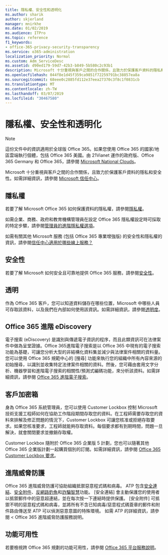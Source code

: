 ```yaml
---
title: 隱私權、安全性和透明化
ms.author: sharik
author: skjerland
manager: mnirkhe
ms.date: 01/02/2019
ms.audience: ITPro
ms.topic: reference
f1_keywords:
- office-365-privacy-security-transparency
ms.service: o365-administration
localization_priority: Normal
ms.custom: Adm_ServiceDesc
ms.assetid: d90ed179-59d7-42b3-b849-5b580c2c93b1
description: Microsoft 十分重視與客戶之間的合作關係，且致力於保護客戶資料的隱私和安全性。 如需詳細資訊，請參閱 Microsoft 信任中心。
ms.openlocfilehash: 044f8e1d45f359ca9851f72259791bc38857ea8a
ms.sourcegitcommit: 68eee0c2885fd112e37eea27370c3f8c1f0831cb
ms.translationtype: MT
ms.contentlocale: zh-TW
ms.lasthandoff: 03/07/2019
ms.locfileid: "30467580"
---
```

# <a name="privacy-security-and-transparency"></a>隱私權、安全性和透明化

> [!NOTE]
> 這份文件中的資訊適用於全球版 Office 365。如果您使用 Office 365 的國家/地區雲端執行個體，包括 Office 365 美國。由 21Vianet 運作的政府版、Office 365 Germany 和 Office 365，請參閱 [Microsoft National Clouds](https://go.microsoft.com/fwlink/?linkid=841582)。 
  
Microsoft 十分重視與客戶之間的合作關係，且致力於保護客戶資料的隱私和安全性。如需詳細資訊，請參閱 [Microsoft 信任中心](http://go.microsoft.com/fwlink/?LinkID=717951&amp;clcid=0x409)。
  
## <a name="privacy"></a>隱私權

若要了解 Microsoft Office 365 如何保護資料的隱私權，請參閱[隱私權](http://go.microsoft.com/fwlink/?LinkID=717953&amp;clcid=0x409)。 
  
如需企業、商務、政府和教育機構管理員在設定 Office 365 隱私權設定時可採取的特定步驟，請參閱[管理員的進階隱私權選項](https://go.microsoft.com/fwlink/p/?LinkID=285202)。
  
如需有關其他 Microsoft 服務 (包括 Office 365 專業增強版) 的安全性和隱私權的資訊，請參閱[信任中心適用於哪些線上服務？](https://go.microsoft.com/fwlink/p/?LinkID=281962)
  
## <a name="security"></a>安全性

若要了解 Microsoft 如何安全且可靠地提供 Office 365 服務，請參閱[安全性](http://go.microsoft.com/fwlink/?LinkID=717954&amp;clcid=0x409)。
  
## <a name="transparency"></a>透明

作為 Office 365 客戶，您可以知道資料儲存在哪些位置，Microsoft 中哪些人員可存取該資料，以及我們在內部如何使用該資訊。如需詳細資訊，請參閱[透明度](http://go.microsoft.com/fwlink/?LinkID=717955&amp;clcid=0x409)。
  
## <a name="office-365-advanced-ediscovery"></a>Office 365 進階 eDiscovery

電子搜索 (eDiscovery) 是識別與傳遞電子資訊的程序，而且此類資訊可在法律案件中做為呈堂證據。Office 365進階電子搜索是以 Office 365 中現有的電子搜索功能為基礎，可讓您分析大型的非結構化資料集並減少與法律案件相關的資料量。您可以使用 Office 365 規範中心的 [搜尋] 功能來執行您的組織中所有內容來源的初始搜尋，以識別並收集特定法律案件相關的資料。然後，您可藉由套用文字分析、機器學習和進階電子搜索的相關性/預測式編碼功能，來分析該資料。如需詳細資訊，請參閱 [Office 365 進階電子搜索](http://go.microsoft.com/fwlink/?LinkID=717971&amp;clcid=0x409)。
  
## <a name="customer-lockbox"></a>客戶加密箱

身為 Office 365 系統管理員，您可以使用 Customer Lockbox 控制 Microsoft 技術支援工程師如何在協助工作階段期間存取您的資料。在工程師需要存取您的資料來排解及修正問題的情況下，Customer Lockbox 可讓您核准或拒絕存取要求。如果您核准要求，工程師就能夠存取資料。每個要求都有到期時間，問題一旦解決，就會關閉要求並撤銷存取權。
  
Customer Lockbox 隨附於 Office 365 企業版 5 計劃，您也可以隨著其他 Office 365 企業版計劃一起購買個別的訂閱。如需詳細資訊，請參閱 [Office 365 Customer Lockbox 要求](http://go.microsoft.com/fwlink/?LinkID=717969&amp;clcid=0x409)。
  
## <a name="advanced-threat-protection"></a>進階威脅防護

Office 365 進階威脅防護可協助組織抵禦惡意程式碼和病毒。 ATP 包含[安全連結](https://docs.microsoft.com/office365/securitycompliance/atp-safe-links)、[安全附件](https://docs.microsoft.com/office365/securitycompliance/atp-safe-attachments)、[反網路釣魚](https://docs.microsoft.com/office365/securitycompliance/atp-anti-phishing)和[詐騙智慧](https://docs.microsoft.com/office365/securitycompliance/learn-about-spoof-intelligence)功能。 [安全連結] 會主動保護您的使用者以抵禦郵件中的惡意超連結，並在每次按一下連結時提供保護。 [安全附件] 可抵禦不明的惡意程式碼和病毒，並將所有不含已知病毒/惡意程式碼簽章的郵件和附件路由傳送至 ATP 可以偵測惡意意圖的特殊環境。 如需 ATP 的詳細資訊，請參閱 < <b0>Office 365 進階威脅防護服務說明</b0>。
  
## <a name="feature-availability"></a>功能可用性

若要檢視跨 Office 365 規劃的功能可用性，請參閱 [Office 365 平台服務說明](https://technet.microsoft.com/en-us/library/office-365-platform-service-description.aspx)。
  

